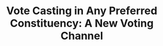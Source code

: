---
title: "Vote Casting in Any Preferred Constituency: A New Voting Channel"
collection: publications
permalink: /publications/2013-07-Vote-Casting-in-Any-Preferred-Constituency-A-New-Voting-Channel
venue: '4th International Conference on E-Voting and Identity (Vote-ID 2013)'
paperurl: 'https://doi.org/10.1007/978-3-642-39185-9_4'
citation: ' <b>Jurlind Budurushi</b>,  Maria Henning,  Melanie Volkamer, </br> 4th International Conference on E-Voting and Identity (Vote-ID 2013)</br>'
---